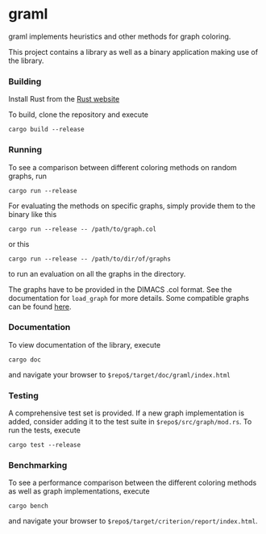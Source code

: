 # graml

graml implements heuristics and other methods for graph coloring.

This project contains a library as well as a binary application making use of the library.

### Building
Install Rust from the [Rust website](https://www.rust-lang.org/)

To build, clone the repository and execute

```
cargo build --release
```


### Running
To see a comparison between different coloring methods on random graphs, run
```
cargo run --release
```

For evaluating the methods on specific graphs, simply provide them to the binary
like this
```
cargo run --release -- /path/to/graph.col
```

or this
```
cargo run --release -- /path/to/dir/of/graphs
```

to run an evaluation on all the graphs in the directory.

The graphs have to be provided in the DIMACS .col format. See the documentation
for ```load_graph``` for more details. Some compatible graphs can be found
[here](http://www.info.univ-angers.fr/~porumbel/graphs/).


### Documentation
To view documentation of the library, execute
```
cargo doc
```
and navigate your browser to ```$repo$/target/doc/graml/index.html```

### Testing 
A comprehensive test set is provided. If a new graph implementation is added, consider
adding it to the test suite in ```$repo$/src/graph/mod.rs```. To run the tests, execute
```
cargo test --release
```

### Benchmarking 
To see a performance comparison between the different coloring methods as well as graph
implementations, execute
```
cargo bench
```
and navigate your browser to ```$repo$/target/criterion/report/index.html```.
